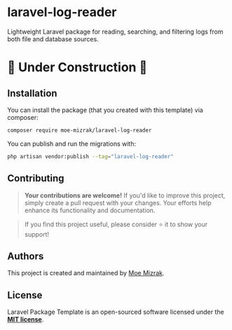 # laravel-log-reader
Lightweight Laravel package for reading, searching, and filtering logs from both file and database sources.

# 🚧 Under Construction 🚧

## Installation
You can install the package (that you created with this template) via composer:
  ```bash
  composer require moe-mizrak/laravel-log-reader
  ```

You can publish and run the migrations with:
  ```bash
  php artisan vendor:publish --tag="laravel-log-reader"
  ```

## Contributing

> **Your contributions are welcome!** If you'd like to improve this project, simply create a pull request with your changes. Your efforts help enhance its functionality and documentation.

> If you find this project useful, please consider ⭐ it to show your support!

## Authors
This project is created and maintained by [Moe Mizrak](https://github.com/moe-mizrak).

## License
Laravel Package Template is an open-sourced software licensed under the **[MIT license](LICENSE)**.